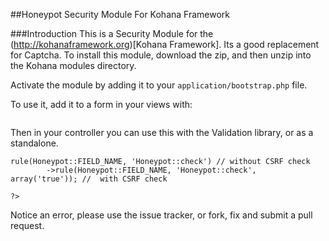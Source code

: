 ##Honeypot Security Module For Kohana Framework

###Introduction
This is a Security Module for the (http://kohanaframework.org)[Kohana Framework]. Its a good replacement for Captcha.
To install this module, download the zip, and then unzip into the Kohana modules directory.

Activate the module by adding it to your <code>application/bootstrap.php</code> file.

To use it, add it to a form in your views with:

<pre><code><?php echo Honeypot::make() ?></code></pre>

Then in your controller you can use this with the Validation library, or as a standalone.

<pre><code><?php
// Stand alone without CSRF check
if ( ! Honeypot::check())
{
	// not valid
}

// Stand alone with CSRF check
if ( ! Honeypot::check(true))
{
	// not valid
}

// Validation
$post = Validation($_POST)
		->rule(Honeypot::FIELD_NAME, 'Honeypot::check') // without CSRF check
		->rule(Honeypot::FIELD_NAME, 'Honeypot::check', array('true')); //  with CSRF check

?></code></pre>

Notice an error, please use the issue tracker, or fork, fix and submit a pull request. 
